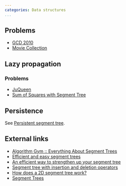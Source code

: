 ```yaml
---
categories: Data structures
...
```


## Problems
- [GCD 2010](http://acm.timus.ru/problem.aspx?space=1&num=1846)
- [Movie Collection](https://open.kattis.com/problems/moviecollection)

## Lazy propagation

### Problems
- [JuQueen](http://gcpc.nwerc.eu/problemset_2014.pdf)
- [Sum of Squares with Segment Tree](http://www.spoj.com/problems/SEGSQRSS/)

## Persistence
See [Persistent segment tree]().

## External links
- [Algorithm Gym :: Everything About Segment Trees](http://codeforces.com/blog/entry/15890)
- [Efficient and easy segment trees](http://codeforces.com/blog/entry/18051)
- [An efficient way to strengthen up your segment tree](http://codeforces.com/blog/entry/13703)
- [Segment tree with insertion and deletion operators](http://codeforces.com/blog/entry/12285)
- [How does a 2D segment tree work?](https://www.quora.com/How-does-a-2D-segment-tree-work)
- [Segment Trees](https://x.algo.is/despin)

